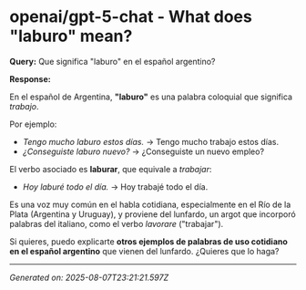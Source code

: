 # openai/gpt-5-chat - What does "laburo" mean?

**Query:** Que significa "laburo" en el español argentino?



**Response:**

En el español de Argentina, **"laburo"** es una palabra coloquial que significa *trabajo*.  

Por ejemplo:  
- *Tengo mucho laburo estos días.* → Tengo mucho trabajo estos días.  
- *¿Conseguiste laburo nuevo?* → ¿Conseguiste un nuevo empleo?  

El verbo asociado es **laburar**, que equivale a *trabajar*:  
- *Hoy laburé todo el día.* → Hoy trabajé todo el día.

Es una voz muy común en el habla cotidiana, especialmente en el Río de la Plata (Argentina y Uruguay), y proviene del lunfardo, un argot que incorporó palabras del italiano, como el verbo *lavorare* ("trabajar").  

Si quieres, puedo explicarte **otros ejemplos de palabras de uso cotidiano en el español argentino** que vienen del lunfardo. ¿Quieres que lo haga?

---
*Generated on: 2025-08-07T23:21:21.597Z*
